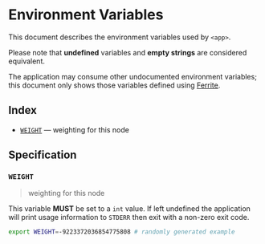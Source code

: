 # Environment Variables

This document describes the environment variables used by `<app>`.

Please note that **undefined** variables and **empty strings** are considered
equivalent.

The application may consume other undocumented environment variables; this
document only shows those variables defined using [Ferrite].

## Index

- [`WEIGHT`](#WEIGHT) — weighting for this node

## Specification

### `WEIGHT`

> weighting for this node

This variable **MUST** be set to a `int` value.
If left undefined the application will print usage information to `STDERR` then
exit with a non-zero exit code.

```bash
export WEIGHT=-9223372036854775808 # randomly generated example
```

<!-- references -->

[ferrite]: https://github.com/dogmatiq/ferrite
